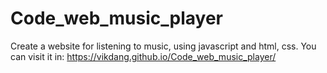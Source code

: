# Code_web_music_player
Create a website for listening to music, using javascript and html, css.
 You can visit it in: https://vikdang.github.io/Code_web_music_player/
